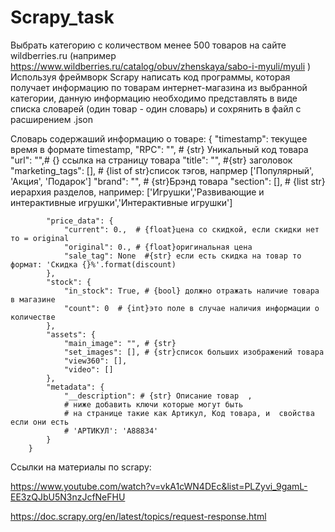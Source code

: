# Scrapy_task
Выбрать категорию с количеством менее 500 товаров на сайте wildberries.ru (например https://www.wildberries.ru/catalog/obuv/zhenskaya/sabo-i-myuli/myuli )
Используя фреймворк Scrapy написать код программы, которая получает информацию по товарам интернет-магазина из выбранной категории, данную информацию необходимо представлять в виде списка словарей (один товар - один словарь) и сохрянить в файл с расширением .json
 
 
Словарь содержаший информацию о товаре:
{
            "timestamp": текущее время в формате timestamp,
            "RPC": "", # {str} Уникальный код товара
            "url": "",#  {} ссылка на страницу товара
            "title": "", #{str} заголовок
            "marketing_tags": [], # {list of str}список тэгов, напрмер ['Популярный', 'Акция', 'Подарок']
            "brand": "", # {str}Брэнд товара
            "section": [], # {list str}иерархия разделов, например: ['Игрушки','Развивающие и интерактивные игрушки','Интерактивные игрушки']
 
            "price_data": {
                "current": 0.,  # {float}цена со скидкой, если скидки нет то = original
                "original": 0., # {float}оригинальная цена
                "sale_tag": None  #{str} если есть скидка на товар то формат: 'Скидка {}%'.format(discount)
            },
            "stock": {
                "in_stock": True, # {bool} должно отражать наличие товара в магазине
                "count": 0  # {int}это поле в случае наличия информации о количестве
            },
            "assets": {
                "main_image": "", # {str}
                "set_images": [], # {str}список больших изображений товара
                "view360": [],
                "video": []
            },
            "metadata": {
                "__description": # {str} Описание товар  ,
                # ниже добавить ключи которые могут быть
                # на странице такие как Артикул, Код товара, и  свойства если они есть
                # 'АРТИКУЛ': 'A88834'    
            }
        }
Ссылки на материалы по scrapy:
 
https://www.youtube.com/watch?v=vkA1cWN4DEc&list=PLZyvi_9gamL-EE3zQJbU5N3nzJcfNeFHU
 
https://doc.scrapy.org/en/latest/topics/request-response.html
 
